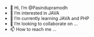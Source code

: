 - 👋 Hi, I’m @Pasindupramodh
- 👀 I’m interested in JAVA
- 🌱 I’m currently learning JAVA and PHP
- 💞️ I’m looking to collaborate on ...
- 📫 How to reach me ...

<!---
Pasindupramodh/Pasindupramodh is a ✨ special ✨ repository because its `README.md` (this file) appears on your GitHub profile.
You can click the Preview link to take a look at your changes.
--->
